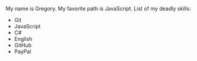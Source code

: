 My name is Gregory.
My favorite path is JavaScript.
List of my deadly skills:
* Git
* JavaScript
* C#
* English
* GitHub
* PayPal